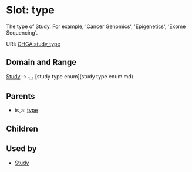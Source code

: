 
# Slot: type


The type of Study. For example, 'Cancer Genomics', 'Epigenetics', 'Exome Sequencing'.

URI: [GHGA:study_type](https://w3id.org/GHGA/study_type)


## Domain and Range

[Study](Study.md) &#8594;  <sub>1..1</sub> [study type enum](study type enum.md)

## Parents

 *  is_a: [type](type.md)

## Children


## Used by

 * [Study](Study.md)

